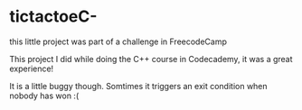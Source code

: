 # tictactoeC-
this little project was part of a challenge in FreecodeCamp


This project I did while doing the C++ course in Codecademy, it was a great experience!

It is a little buggy though. Somtimes it triggers an exit condition when nobody has won :(


